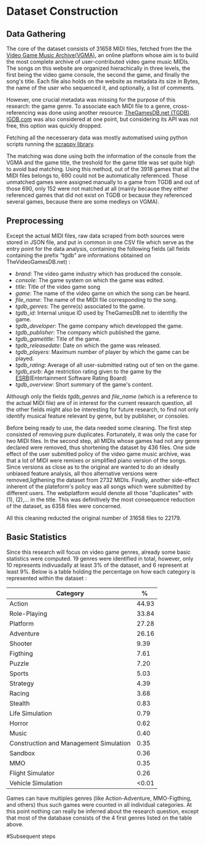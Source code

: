 # Dataset Construction

## Data Gathering 
The core of the dataset consists of 31658 MIDI files, fetched from the the [Video Game Music Archive(VGMA)](https://vgmusic.com), an online platform whose aim is to build the most complete archive of user-contributed video game music MIDIs. The songs on this website are organized hierachically in three levels, the first being the video game console, the second the game, and finally the song's title. Each file also holds on the website as metadata its size in Bytes, the name of the user who sequenced it, and optionally, a list of comments.

However, one crucial metadata was missing for the purpose of this research: the game genre. To associate each MIDI file to a genre, cross-referencing was done using another resource: [TheGamesDB.net (TGDB)](http://thegamesdb.net/). [IGDB.com](https://www.igdb.com/) was also considered at one point, but considering its API was not free, this option was quickly dropped.

Fetching all the necesserary data was mostly automatised using python scripts running the [scrappy library](https://scrapy.org). 

The matching was done using both the information of the console from the VGMA and the game title, the treshold for the game title was set quite high to avoid bad matching. Using this method, out of the 3918 games that all the MIDI files belongs to, 690 could not be automatically referenced. Those unmatched games were assigned manually to a game from TGDB and out of those 690, only 152 were not matched at all (mainly because they either referenced games that did not exist on TGDB or because they referenced several games, because there are some medleys on VGMA).

## Preprocessing 
Except the actual MIDI files, raw data scraped from both sources were stored in JSON file, and put in common in one CSV file which serve as the entry point for the data analysis, containing the following fields (all fields containing the prefix "tgdb" are informations obtained on TheVideoGamesDB.net) : 
* _brand_: The video game industry which has produced the console.
* _console_: The game system on which the game was edited.
* _title_: Title of the video game song
* _game_: The name of the video game on which the song can be heard.
* _file\_name_: The name of the MIDI file corresponding to the song.
* _tgdb\_genres_: The genre(s) associated to the game.
* _tgdb\_id_: Internal unique ID used by TheGamesDB.net to identifiy the game.
* _tgdb\_developer_: The game company which developped the game.
* _tgdb\_publisher_: The company which published the game.
* _tgdb\_gametitle_: Title of the game.
* _tgdb\_releasedate_: Date on which the game was released.
* _tgdb\_players_: Maximum number of player by which the game can be played.
* _tgdb\_rating_: Average of all user-submitted rating out of ten on the game.
* _tgdb\_esrb_: Age restriction rating given to the game by the [ESRB](http://www.esrb.org)(Entertainment Software Rating Board)
* _tgdb\_overview_: Short summary of the game's content.

Although only the fields _tgdb\_genres_ and _file\_name_ (which is a reference to the actual MIDI file) are of in interest for the current research question, all the other fields might also be interesting for future research, to find not only identify musical feature relevant by genre, but by publisher, or consoles.

Before being ready to use, the data needed some cleaning. The first step consisted of removing pure duplicates. Fortunately, it was only the case for two MIDI files. In the second step, all MIDIs whose games had not any genre declared were removed, thus shortening the dataset by 436 files. One side effect of the user submitted policy of the video game music archive, was that a lot of MIDI were remixes or simplified piano version of the songs. Since versions as close as to the original are wanted to do an ideally unbiased feature analysis, all thos alternative versions were removed,ligthening the dataset from 2732 MIDIs. Finally, another side-effect inherent of the plateform's policy was all songs which were submitted by different users. The webplatform would denote all those "duplicates" with (1), (2),... in the title. This was definitively the most consequence reduction of the dataset, as 6358 files were concerned.

All this cleaning reducted the original number of 31658 files to 22179. 

## Basic Statistics
Since this research will focus on video game genres, already some basic statistics were computed. 19 genres were identified in total, however, only 10 represents indivuadally at least 3% of the dataset, and 6 represent at least 9%. Below is a table holding the percentage on how each category is represented within the dataset : 

| Category | % |
| -------- | -------- |
| Action | 44.93 |
| Role-Playing | 33.84 |
| Platform | 27.28 |
| Adventure | 26.16 |
| Shooter | 9.39 |
| Figthing | 7.61 |
| Puzzle | 7.20 |
| Sports | 5.03 |
| Strategy | 4.39 |
| Racing | 3.68 |
| Stealth | 0.83 |
| Life Simulation | 0.79 |
| Horror | 0.62 |
| Music | 0.40 |
| Construction and Management Simulation | 0.35 |
| Sandbox | 0.36 |
| MMO | 0.35 |
| Flight Simulator | 0.26 |
| Vehicle Simulation | <0.01 |

Games can have multiples genres (like Action-Adventure, MMO-Figthing, and others) thus such games were counted in all individual categories. At this point nothing can really be inferred about the research question, except that most of the database consists of the 4 first genres listed on the table above. 

#Subsequent steps

